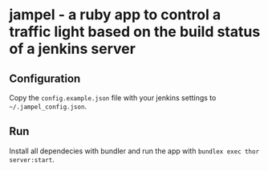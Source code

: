 # jampel - a ruby app to control a traffic light based on the build status of a jenkins server

## Configuration
Copy the `config.example.json` file with your jenkins settings to `~/.jampel_config.json`.

## Run
Install all dependecies with bundler and run the app with `bundlex exec thor server:start`. 
